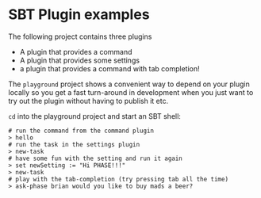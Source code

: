 # SBT Plugin examples 

The following project contains three plugins 

- A plugin that provides a command
- A plugin that provides some settings 
- a plugin that provides a command with tab completion!

The `playground` project shows a convenient way to depend on your
plugin locally so you get a fast turn-around in development when 
you just want to try out the plugin without having to publish it etc.

`cd` into the playground project and start an SBT shell: 
    
    # run the command from the command plugin
    > hello 
    # run the task in the settings plugin 
    > new-task
    # have some fun with the setting and run it again
    > set newSetting := "Hi PHASE!!!"
    > new-task
    # play with the tab-completion (try pressing tab all the time)
    > ask-phase brian would you like to buy mads a beer?